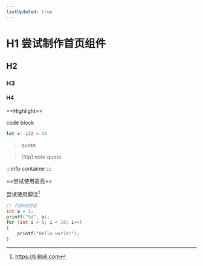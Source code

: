 ```yaml
---
lastUpdated: true
---
```

# H1 尝试制作首页组件


## H2

### H3

#### H4

==Highlight==

code block

```rust
let x: i32 = 14
```

> quote

>[!tip] note quote

:::info
container
:::

==尝试使用高亮==

尝试使用脚注[^1]

```c
// 代码块尝试
int a = 1;
printf("%d", a);
for (int i = 0; i < 10; i++)
{
    printf("Hello world!");
}
```

[^1]: https://bilibili.com